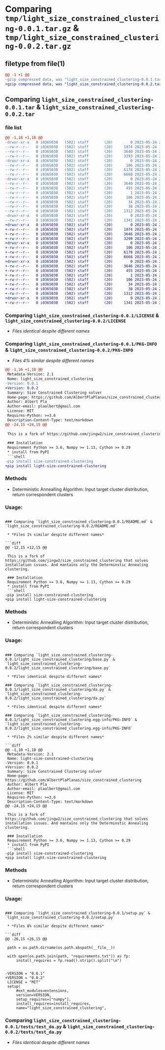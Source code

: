 # Comparing `tmp/light_size_constrained_clustering-0.0.1.tar.gz` & `tmp/light_size_constrained_clustering-0.0.2.tar.gz`

## filetype from file(1)

```diff
@@ -1 +1 @@
-gzip compressed data, was "light_size_constrained_clustering-0.0.1.tar", last modified: Wed May 24 20:47:07 2023, max compression
+gzip compressed data, was "light_size_constrained_clustering-0.0.2.tar", last modified: Wed May 24 20:51:38 2023, max compression
```

## Comparing `light_size_constrained_clustering-0.0.1.tar` & `light_size_constrained_clustering-0.0.2.tar`

### file list

```diff
@@ -1,18 +1,18 @@
-drwxr-xr-x   0 i0365030   (502) staff       (20)        0 2023-05-24 20:47:07.531952 light_size_constrained_clustering-0.0.1/
--rw-r--r--   0 i0365030   (502) staff       (20)     1074 2023-05-24 18:28:58.000000 light_size_constrained_clustering-0.0.1/LICENSE
--rw-r--r--   0 i0365030   (502) staff       (20)     3640 2023-05-24 20:47:07.531793 light_size_constrained_clustering-0.0.1/PKG-INFO
--rw-r--r--   0 i0365030   (502) staff       (20)     3293 2023-05-24 20:44:12.000000 light_size_constrained_clustering-0.0.1/README.md
-drwxr-xr-x   0 i0365030   (502) staff       (20)        0 2023-05-24 20:47:07.527739 light_size_constrained_clustering-0.0.1/light_size_constrained_clustering/
--rw-r--r--   0 i0365030   (502) staff       (20)      106 2023-05-24 20:33:58.000000 light_size_constrained_clustering-0.0.1/light_size_constrained_clustering/__init__.py
--rw-r--r--   0 i0365030   (502) staff       (20)     6178 2023-05-24 20:40:01.000000 light_size_constrained_clustering-0.0.1/light_size_constrained_clustering/base.py
--rw-r--r--   0 i0365030   (502) staff       (20)     6668 2023-05-24 20:18:18.000000 light_size_constrained_clustering-0.0.1/light_size_constrained_clustering/da.py
-drwxr-xr-x   0 i0365030   (502) staff       (20)        0 2023-05-24 20:47:07.530946 light_size_constrained_clustering-0.0.1/light_size_constrained_clustering.egg-info/
--rw-r--r--   0 i0365030   (502) staff       (20)     3640 2023-05-24 20:47:07.000000 light_size_constrained_clustering-0.0.1/light_size_constrained_clustering.egg-info/PKG-INFO
--rw-r--r--   0 i0365030   (502) staff       (20)      455 2023-05-24 20:47:07.000000 light_size_constrained_clustering-0.0.1/light_size_constrained_clustering.egg-info/SOURCES.txt
--rw-r--r--   0 i0365030   (502) staff       (20)        1 2023-05-24 20:47:07.000000 light_size_constrained_clustering-0.0.1/light_size_constrained_clustering.egg-info/dependency_links.txt
--rw-r--r--   0 i0365030   (502) staff       (20)      106 2023-05-24 20:47:07.000000 light_size_constrained_clustering-0.0.1/light_size_constrained_clustering.egg-info/requires.txt
--rw-r--r--   0 i0365030   (502) staff       (20)       34 2023-05-24 20:47:07.000000 light_size_constrained_clustering-0.0.1/light_size_constrained_clustering.egg-info/top_level.txt
--rw-r--r--   0 i0365030   (502) staff       (20)       38 2023-05-24 20:47:07.532003 light_size_constrained_clustering-0.0.1/setup.cfg
--rw-r--r--   0 i0365030   (502) staff       (20)     1312 2023-05-24 20:46:51.000000 light_size_constrained_clustering-0.0.1/setup.py
-drwxr-xr-x   0 i0365030   (502) staff       (20)        0 2023-05-24 20:47:07.531308 light_size_constrained_clustering-0.0.1/tests/
--rw-r--r--   0 i0365030   (502) staff       (20)     1341 2023-05-24 20:41:53.000000 light_size_constrained_clustering-0.0.1/tests/test_da.py
+drwxr-xr-x   0 i0365030   (502) staff       (20)        0 2023-05-24 20:51:38.716120 light_size_constrained_clustering-0.0.2/
+-rw-r--r--   0 i0365030   (502) staff       (20)     1074 2023-05-24 18:28:58.000000 light_size_constrained_clustering-0.0.2/LICENSE
+-rw-r--r--   0 i0365030   (502) staff       (20)     3646 2023-05-24 20:51:38.715961 light_size_constrained_clustering-0.0.2/PKG-INFO
+-rw-r--r--   0 i0365030   (502) staff       (20)     3299 2023-05-24 20:51:17.000000 light_size_constrained_clustering-0.0.2/README.md
+drwxr-xr-x   0 i0365030   (502) staff       (20)        0 2023-05-24 20:51:38.714551 light_size_constrained_clustering-0.0.2/light_size_constrained_clustering/
+-rw-r--r--   0 i0365030   (502) staff       (20)      106 2023-05-24 20:33:58.000000 light_size_constrained_clustering-0.0.2/light_size_constrained_clustering/__init__.py
+-rw-r--r--   0 i0365030   (502) staff       (20)     6178 2023-05-24 20:40:01.000000 light_size_constrained_clustering-0.0.2/light_size_constrained_clustering/base.py
+-rw-r--r--   0 i0365030   (502) staff       (20)     6668 2023-05-24 20:18:18.000000 light_size_constrained_clustering-0.0.2/light_size_constrained_clustering/da.py
+drwxr-xr-x   0 i0365030   (502) staff       (20)        0 2023-05-24 20:51:38.715514 light_size_constrained_clustering-0.0.2/light_size_constrained_clustering.egg-info/
+-rw-r--r--   0 i0365030   (502) staff       (20)     3646 2023-05-24 20:51:38.000000 light_size_constrained_clustering-0.0.2/light_size_constrained_clustering.egg-info/PKG-INFO
+-rw-r--r--   0 i0365030   (502) staff       (20)      455 2023-05-24 20:51:38.000000 light_size_constrained_clustering-0.0.2/light_size_constrained_clustering.egg-info/SOURCES.txt
+-rw-r--r--   0 i0365030   (502) staff       (20)        1 2023-05-24 20:51:38.000000 light_size_constrained_clustering-0.0.2/light_size_constrained_clustering.egg-info/dependency_links.txt
+-rw-r--r--   0 i0365030   (502) staff       (20)      106 2023-05-24 20:51:38.000000 light_size_constrained_clustering-0.0.2/light_size_constrained_clustering.egg-info/requires.txt
+-rw-r--r--   0 i0365030   (502) staff       (20)       34 2023-05-24 20:51:38.000000 light_size_constrained_clustering-0.0.2/light_size_constrained_clustering.egg-info/top_level.txt
+-rw-r--r--   0 i0365030   (502) staff       (20)       38 2023-05-24 20:51:38.716167 light_size_constrained_clustering-0.0.2/setup.cfg
+-rw-r--r--   0 i0365030   (502) staff       (20)     1312 2023-05-24 20:51:23.000000 light_size_constrained_clustering-0.0.2/setup.py
+drwxr-xr-x   0 i0365030   (502) staff       (20)        0 2023-05-24 20:51:38.715634 light_size_constrained_clustering-0.0.2/tests/
+-rw-r--r--   0 i0365030   (502) staff       (20)     1341 2023-05-24 20:41:53.000000 light_size_constrained_clustering-0.0.2/tests/test_da.py
```

### Comparing `light_size_constrained_clustering-0.0.1/LICENSE` & `light_size_constrained_clustering-0.0.2/LICENSE`

 * *Files identical despite different names*

### Comparing `light_size_constrained_clustering-0.0.1/PKG-INFO` & `light_size_constrained_clustering-0.0.2/PKG-INFO`

 * *Files 4% similar despite different names*

```diff
@@ -1,10 +1,10 @@
 Metadata-Version: 2.1
 Name: light_size_constrained_clustering
-Version: 0.0.1
+Version: 0.0.2
 Summary: Size Constrained Clustering solver
 Home-page: https://github.com/AlbertPlaPlanas/size_constrained_clustering
 Author: Albert Pla
 Author-email: plaalbert@gmail.com
 License: MIT
 Requires-Python: >=3.6
 Description-Content-Type: text/markdown
@@ -24,15 +24,15 @@
 
 This is a fork of https://github.com/jingw2/size_constrained_clustering that solves installation issues. And mantains only the Determinstic Annealing clustering.
 
 ### Installation
 Requirement Python >= 3.6, Numpy >= 1.13, Cython >= 0.29
 * install from PyPI
 ```shell
-pip install size-constrained-clustering
+pip install light-size-constrained-clustering
 ```
 
 ### Methods
 * Deterministic Annealling Algorithm: Input target cluster distribution, return correspondent clusters
 
 ### Usage:
```

### Comparing `light_size_constrained_clustering-0.0.1/README.md` & `light_size_constrained_clustering-0.0.2/README.md`

 * *Files 1% similar despite different names*

```diff
@@ -12,15 +12,15 @@
 
 This is a fork of https://github.com/jingw2/size_constrained_clustering that solves installation issues. And mantains only the Determinstic Annealing clustering.
 
 ### Installation
 Requirement Python >= 3.6, Numpy >= 1.13, Cython >= 0.29
 * install from PyPI
 ```shell
-pip install size-constrained-clustering
+pip install light-size-constrained-clustering
 ```
 
 ### Methods
 * Deterministic Annealling Algorithm: Input target cluster distribution, return correspondent clusters
 
 ### Usage:
```

### Comparing `light_size_constrained_clustering-0.0.1/light_size_constrained_clustering/base.py` & `light_size_constrained_clustering-0.0.2/light_size_constrained_clustering/base.py`

 * *Files identical despite different names*

### Comparing `light_size_constrained_clustering-0.0.1/light_size_constrained_clustering/da.py` & `light_size_constrained_clustering-0.0.2/light_size_constrained_clustering/da.py`

 * *Files identical despite different names*

### Comparing `light_size_constrained_clustering-0.0.1/light_size_constrained_clustering.egg-info/PKG-INFO` & `light_size_constrained_clustering-0.0.2/light_size_constrained_clustering.egg-info/PKG-INFO`

 * *Files 2% similar despite different names*

```diff
@@ -1,10 +1,10 @@
 Metadata-Version: 2.1
 Name: light-size-constrained-clustering
-Version: 0.0.1
+Version: 0.0.2
 Summary: Size Constrained Clustering solver
 Home-page: https://github.com/AlbertPlaPlanas/size_constrained_clustering
 Author: Albert Pla
 Author-email: plaalbert@gmail.com
 License: MIT
 Requires-Python: >=3.6
 Description-Content-Type: text/markdown
@@ -24,15 +24,15 @@
 
 This is a fork of https://github.com/jingw2/size_constrained_clustering that solves installation issues. And mantains only the Determinstic Annealing clustering.
 
 ### Installation
 Requirement Python >= 3.6, Numpy >= 1.13, Cython >= 0.29
 * install from PyPI
 ```shell
-pip install size-constrained-clustering
+pip install light-size-constrained-clustering
 ```
 
 ### Methods
 * Deterministic Annealling Algorithm: Input target cluster distribution, return correspondent clusters
 
 ### Usage:
```

### Comparing `light_size_constrained_clustering-0.0.1/setup.py` & `light_size_constrained_clustering-0.0.2/setup.py`

 * *Files 8% similar despite different names*

```diff
@@ -26,15 +26,15 @@
 
 path = os.path.dirname(os.path.abspath(__file__))
 
 with open(os.path.join(path, "requirements.txt")) as fp:
     install_requires = fp.read().strip().split("\n")
 
 
-VERSION = "0.0.1"
+VERSION = "0.0.2"
 LICENSE = "MIT"
 setup(
     #ext_modules=extensions,
     version=VERSION,
     setup_requires=["numpy"],
     install_requires=install_requires,
     name="light_size_constrained_clustering",
```

### Comparing `light_size_constrained_clustering-0.0.1/tests/test_da.py` & `light_size_constrained_clustering-0.0.2/tests/test_da.py`

 * *Files identical despite different names*

